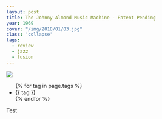 ```yaml
---
layout: post
title: The Johnny Almond Music Machine - Patent Pending
year: 1969
cover: "/img/2018/01/03.jpg"
class: 'collapse'
tags:
  - review
  - jazz
  - fusion
---
```


<img class='cover' src="{{ page.cover }}"/>

<p>
  <ul class="tags">
    {% for tag in page.tags %}
      <li>{{ tag }}</li>
    {% endfor %}
  </ul>
</p>

<p>
  Test
</p>
